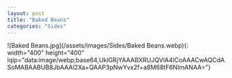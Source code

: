 ```yaml
---
layout: post
title: "Baked Beans"
categories: "Sides"
---
```

![Baked Beans.jpg](/assets/images/Sides/Baked Beans.webp){: width="400" height="400" lqip="data:image/webp;base64,UklGRjYAAABXRUJQVlA4ICoAAACwAQCdASoMABAABUB8JbAAAl2Xa+QAAP3pNwYvx2f+a8M68tF6NImANAA="}

